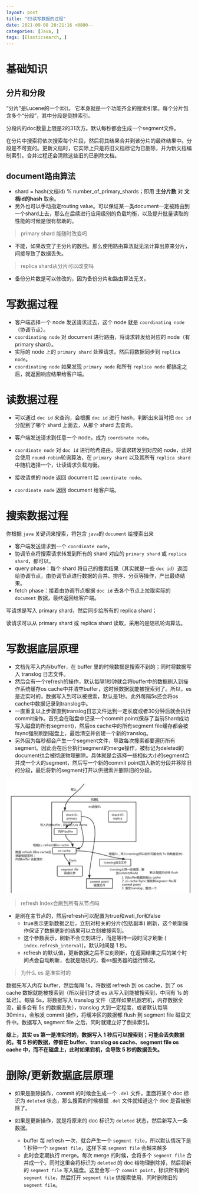 ```yaml
---
layout: post
title: "ES读写数据的过程"
date: 2021-09-08 20:21:16 +0800--
categories: [Java, ]
tags: [Elasticsearch, ]  
---
```


# 基础知识

## 分片和分段

“分片”是Lucene的一个`索引`。 它本身就是一个功能齐全的搜索引擎。每个分片包含多个“分段”，其中分段是倒排索引。

分段内的doc数量上限是2的31次方。默认每秒都会生成一个segment文件。

在分片中搜索将依次搜索每个片段，然后将其结果合并到该分片的最终结果中。分段是不可变的。更新文档时，它实际上只是将旧文档标记为已删除，并为新文档编制索引。合并过程还会清除这些旧的已删除文档。



## document路由算法

- shard = hash(文档id) % number_of_primary_shards；即用 **主分片数** 对 **文档id的hash** 取余。
- 另外也可以手动指定routing value。可以保证某一类document一定被路由到一个shard上去，那么在后续进行应用级别的负载均衡，以及提升批量读取的性能的时候是很有帮助的。

> primary shard 能随时改变吗

- 不能，如果改变了主分片的数目。那么使用路由算法就无法计算出原来分片，间接导致了数据丢失。

> replica shard从分片可以改变吗

- 备份分片数是可以修改的，因为备份分片和路由算法无关。



# 写数据过程

- 客户端选择一个 node 发送请求过去，这个 node 就是 `coordinating node`（协调节点）。
- `coordinating node` 对 document 进行路由，将请求转发给对应的 node（有 primary shard）。
- 实际的 node 上的 `primary shard` 处理请求，然后将数据同步到 `replica node`。
- `coordinating node` 如果发现 `primary node` 和所有 `replica node` 都搞定之后，就返回响应结果给客户端。



# 读数据过程

- 可以通过 `doc id` 来查询，会根据 `doc id` 进行 hash，判断出来当时把 `doc id` 分配到了哪个 shard 上面去，从那个 shard 去查询。

- 客户端发送请求到任意一个 node，成为 `coordinate node`。
- `coordinate node` 对 `doc id` 进行哈希路由，将请求转发到对应的 node，此时会使用 `round-robin`轮询算法，在 `primary shard` 以及其所有 `replica shard` 中随机选择一个，让读请求负载均衡。
- 接收请求的 node 返回 document 给 `coordinate node`。
- `coordinate node` 返回 document 给客户端。



# 搜索数据过程

你根据 `java` 关键词来搜索，将包含 `java`的 `document` 给搜索出来

- 客户端发送请求到一个 `coordinate node`。
- 协调节点将搜索请求转发到所有的 shard 对应的 `primary shard` 或 `replica shard`，都可以。
- query phase：每个 shard 将自己的搜索结果（其实就是一些 `doc id`）返回给协调节点，由协调节点进行数据的合并、排序、分页等操作，产出最终结果。
- fetch phase：接着由协调节点根据 `doc id` 去各个节点上拉取实际的 `document` 数据，最终返回给客户端。

写请求是写入 primary shard，然后同步给所有的 replica shard；

读请求可以从 primary shard 或 replica shard 读取，采用的是随机轮询算法。





# 写数据底层原理

- 文档先写入内存buffer，在 buffer 里的时候数据是搜索不到的；同时将数据写入 translog 日志文件。
- 然后会有一个refresh的操作，默认每隔1秒钟就会将buffer中的数据刷入到操作系统缓存os cache中并清空buffer，这时候数据就能被搜索到了。所以，es是近实时的，数据写入到可以被搜索，默认是1秒。此外每隔5s还会将os cache中数据记录到translog中。
- 一直重复以上步骤直到translog日志文件达到一定长度或者30分钟后就会执行commit操作。首先会在磁盘中记录一个commit point(保存了当前Shard成功写入磁盘的所有segment)，然后os cache中的所有segment file缓存都会被fsync强制刷到磁盘上，最后清空并创建一个新的translog。
- 另外因为每秒都会产生一个segment文件，导致每次搜索都要遍历所有segment。因此会在后台执行segment的merge操作，被标记为deleted的document也会被彻底物理删除。具体就是会选择一些相似大小的segment合并成一个大的segment，然后写一个新的commit point加入新的分段并移除旧的分段，最后将新的segment打开以供搜索并删除旧的分段。

![image-20210909140141060](/assets/imgs/image-20210909140141060.png)

> refresh Index会刷到所有从节点吗

- 是刷在主节点的，然后refresh可以配置为true和wati_for和false
  - true表示更新数据之后，立刻对相关的分片(包括副本) 刷新，这个刷新操作保证了数据更新的结果可以立刻被搜索到。
  - 这个参数表示，刷新不会立刻进行，而是等待一段时间才刷新 ( `index.refresh_interval`)，默认时间是 1 秒。
  - refresh 的默认值，更新数据之后不立刻刷新，在返回结果之后的某个时间点会自动刷新，也就是随机的，看es服务器的运行情况。

> 为什么 es 是准实时的

数据先写入内存 buffer，然后每隔 1s，将数据 refresh 到 os cache，到了 os cache 数据就能被搜索到（所以我们才说 es 从写入到能被搜索到，中间有 1s 的延迟）。每隔 5s，将数据写入 translog 文件（这样如果机器宕机，内存数据全没，最多会有 5s 的数据丢失），translog 大到一定程度，或者默认每隔 30mins，会触发 commit 操作，将缓冲区的数据都 flush 到 segment file 磁盘文件中。数据写入 segment file 之后，同时就建立好了倒排索引。

**综上，其实 es 第一是准实时的，数据写入 1 秒后可以搜索到；可能会丢失数据的。有 5 秒的数据，停留在 buffer、translog os cache、segment file os cache 中，而不在磁盘上，此时如果宕机，会导致 5 秒的数据丢失。**



# 删除/更新数据底层原理

- 如果是删除操作，commit 的时候会生成一个 `.del` 文件，里面将某个 doc 标识为 `deleted` 状态，那么搜索的时候根据 `.del` 文件就知道这个 doc 是否被删除了。

- 如果是更新操作，就是将原来的 doc 标识为 `deleted` 状态，然后新写入一条数据。
  - buffer 每 refresh 一次，就会产生一个 `segment file`，所以默认情况下是 1 秒钟一个 `segment file`，这样下来 `segment file` 会越来越多
  - 此时会定期执行 merge。每次 merge 的时候，会将多个 `segment file` 合并成一个。同时这里会将标识为 `deleted` 的 doc 给物理删除掉，然后将新的 `segment file` 写入磁盘。这里会写一个 `commit point`，标识所有新的 `segment file`，然后打开 `segment file` 供搜索使用，同时删除旧的 `segment file`。
